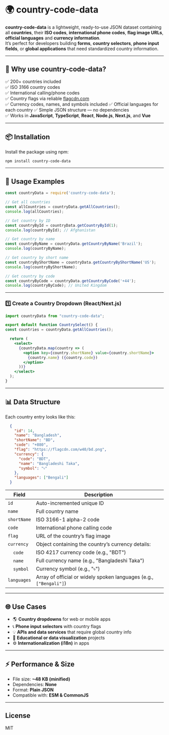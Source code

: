 # 🌍 country-code-data

**country-code-data** is a lightweight, ready-to-use JSON dataset containing all **countries**, their **ISO codes**, **international phone codes**, **flag image URLs**, **official languages** and **currency information**.  
It’s perfect for developers building **forms**, **country selectors**, **phone input fields**, or **global applications** that need standardized country information.

---

## 🚀 Why use country-code-data?

✅ 200+ countries included  
✅ ISO 3166 country codes  
✅ International calling/phone codes  
✅ Country flags via reliable [flagcdn.com](https://flagcdn.com)  
✅ Currency codes, names, and symbols included
✅ Official languages for each country
✅ Simple JSON structure — no dependencies  
✅ Works in **JavaScript**, **TypeScript**, **React**, **Node.js**, **Next.js**, and **Vue**

---

## 📦 Installation

Install the package using npm:

```bash
npm install country-code-data
```

---

## 🧩 Usage Examples

```javascript
const countryData = require('country-code-data');

// Get all countries
const allCountries = countryData.getAllCountries();
console.log(allCountries);

// Get country by ID
const countryById = countryData.getCountryById(1);
console.log(countryById); // Afghanistan

// Get country by name
const countryByName = countryData.getCountryByName('Brazil');
console.log(countryByName);

// Get country by short name
const countryByShortName = countryData.getCountryByShortName('US');
console.log(countryByShortName);

// Get country by code
const countryByCode = countryData.getCountryByCode('+44');
console.log(countryByCode); // United Kingdom
```

---

### 1️⃣ Create a Country Dropdown (React/Next.js)
```jsx
import countryData from "country-code-data";

export default function CountrySelect() {
const countries = countryData.getAllCountries(); 

  return (
    <select>
      {countryData.map(country => (
        <option key={country.shortName} value={country.shortName}>
          {country.name} ({country.code})
        </option>
      ))}
    </select>
  );
}
```
---

## 📊 Data Structure

Each country entry looks like this:
```json
  {
    "id": 14,
    "name": "Bangladesh",
    "shortName": "BD",
    "code": "+880",
    "flag": "https://flagcdn.com/w40/bd.png",
    "currency": {
      "code": "BDT",
      "name": "Bangladeshi Taka",
      "symbol": "৳"
    },
    "languages": ["Bengali"]
  }
```

| Field        | Description                                                        |
| ------------ | ------------------------------------------------------------------ |
| `id`         | Auto-incremented unique ID                                         |
| `name`       | Full country name                                                  |
| `shortName`  | ISO 3166-1 alpha-2 code                                            |
| `code`       | International phone calling code                                   |
| `flag`       | URL of the country’s flag image                                    |
| `currency`   | Object containing the country’s currency details:                  |
|     `code`   | ISO 4217 currency code (e.g., "BDT")                               |
|     `name`   | Full currency name (e.g., "Bangladeshi Taka")                      |
|     `symbol` | Currency symbol (e.g., "৳")                                        |
| `languages`  | Array of official or widely spoken languages (e.g., `["Bengali"]`) |


---

## 🌐 Use Cases

- 🌎 **Country dropdowns** for web or mobile apps  
- 📞 **Phone input selectors** with country flags  
- 💡 **APIs and data services** that require global country info  
- 🧠 **Educational or data visualization** projects  
- ⚙️ **Internationalization (i18n)** in apps

---

## ⚡ Performance & Size

- File size: **~48 KB (minified)**  
- Dependencies: **None**  
- Format: **Plain JSON**  
- Compatible with: **ESM & CommonJS**

---

## License

MIT